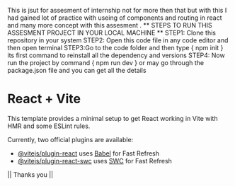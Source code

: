 This is jsut for assesment of internship not for more then that but with this I had gained lot of practice with useing of components and routing in react and many more concept with this assesment .
** STEPS TO RUN THIS ASSESMENT PROJECT IN YOUR LOCAL MACHINE **
STEP1: Clone this repository in your system
STEP2: Open this code file in any code editor and then open terminal
STEP3:Go to the code folder and then type { npm init } 
its first command to reinstall all the dependency and versions
STEP4: Now run the project by command { npm run dev }
or may go through the package.json file and you can get all the details

# React + Vite

This template provides a minimal setup to get React working in Vite with HMR and some ESLint rules.

Currently, two official plugins are available:

- [@vitejs/plugin-react](https://github.com/vitejs/vite-plugin-react/blob/main/packages/plugin-react/README.md) uses [Babel](https://babeljs.io/) for Fast Refresh
- [@vitejs/plugin-react-swc](https://github.com/vitejs/vite-plugin-react-swc) uses [SWC](https://swc.rs/) for Fast Refresh

|| Thanks you ||

